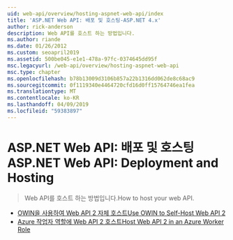 ```yaml
---
uid: web-api/overview/hosting-aspnet-web-api/index
title: 'ASP.NET Web API: 배포 및 호스팅-ASP.NET 4.x'
author: rick-anderson
description: Web API를 호스트 하는 방법입니다.
ms.author: riande
ms.date: 01/26/2012
ms.custom: seoapril2019
ms.assetid: 500be045-e1e1-478a-97fc-0374645dd95f
msc.legacyurl: /web-api/overview/hosting-aspnet-web-api
msc.type: chapter
ms.openlocfilehash: b78b13009d3106b857a22b1316dd062de8c68ac9
ms.sourcegitcommit: 0f1119340e4464720cfd16d0ff15764746ea1fea
ms.translationtype: MT
ms.contentlocale: ko-KR
ms.lasthandoff: 04/09/2019
ms.locfileid: "59383897"
---
```

# <a name="aspnet-web-api-deployment-and-hosting"></a><span data-ttu-id="20292-103">ASP.NET Web API: 배포 및 호스팅</span><span class="sxs-lookup"><span data-stu-id="20292-103">ASP.NET Web API: Deployment and Hosting</span></span>

> <span data-ttu-id="20292-104">Web API를 호스트 하는 방법입니다.</span><span class="sxs-lookup"><span data-stu-id="20292-104">How to host your web API.</span></span>


- [<span data-ttu-id="20292-105">OWIN을 사용하여 Web API 2 자체 호스트</span><span class="sxs-lookup"><span data-stu-id="20292-105">Use OWIN to Self-Host Web API 2</span></span>](use-owin-to-self-host-web-api.md)
- [<span data-ttu-id="20292-106">Azure 작업자 역할에 Web API 2 호스트</span><span class="sxs-lookup"><span data-stu-id="20292-106">Host Web API 2 in an Azure Worker Role</span></span>](host-aspnet-web-api-in-an-azure-worker-role.md)
